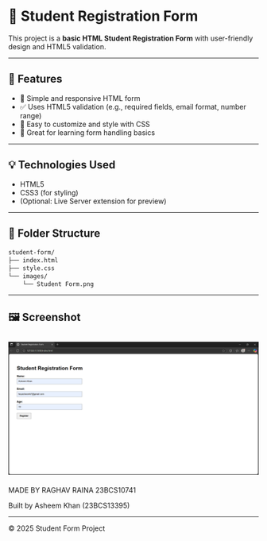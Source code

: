 # 📝 Student Registration Form

This project is a **basic HTML Student Registration Form** with user-friendly design and HTML5 validation.

---

## 🔧 Features

- 📄 Simple and responsive HTML form
- ✅ Uses HTML5 validation (e.g., required fields, email format, number range)
- 🎨 Easy to customize and style with CSS
- 🧠 Great for learning form handling basics

---

## 💡 Technologies Used

- HTML5
- CSS3 (for styling)
- (Optional: Live Server extension for preview)

---

## 📁 Folder Structure

```
student-form/
├── index.html
├── style.css
└── images/
    └── Student Form.png
```

---

## 🖼️ Screenshot

![Student Form Screenshot](StudentForm.png)
---

MADE BY RAGHAV RAINA 23BCS10741

Built by Asheem Khan (23BCS13395)  

---

© 2025 Student Form Project
